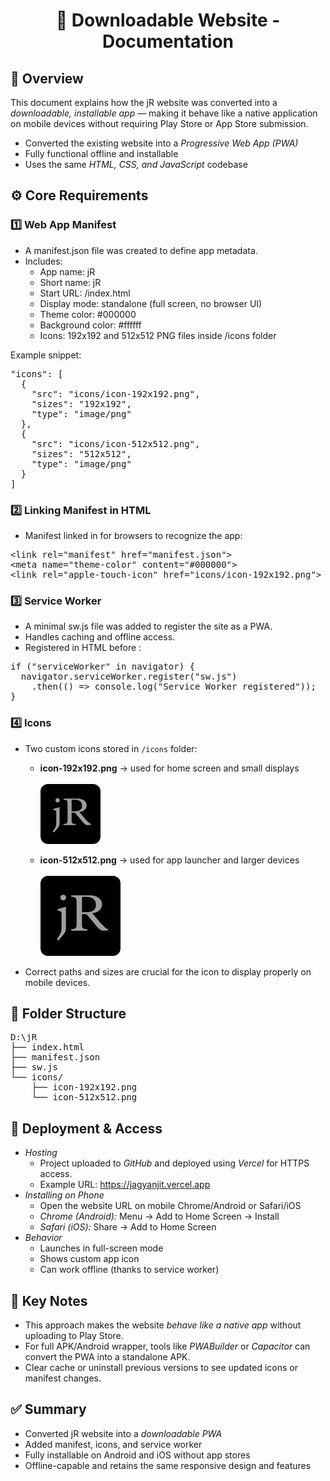 <h1 align="center">📲 <b>Downloadable Website - Documentation</b></h1>

<h2>📘 <b>Overview</b></h2>

This document explains how the jR website was converted into a *downloadable, installable app* — making it behave like a native application on mobile devices without requiring Play Store or App Store submission.

- Converted the existing website into a *Progressive Web App (PWA)*
- Fully functional offline and installable
- Uses the same *HTML, CSS, and JavaScript* codebase

<h2>⚙ <b>Core Requirements</b></h2>

<h3>1️⃣ Web App Manifest</h3>

- A manifest.json file was created to define app metadata.
- Includes:
  - App name: jR
  - Short name: jR
  - Start URL: /index.html
  - Display mode: standalone (full screen, no browser UI)
  - Theme color: #000000
  - Background color: #ffffff
  - Icons: 192x192 and 512x512 PNG files inside /icons folder

Example snippet:

<pre>
"icons": [
  {
    "src": "icons/icon-192x192.png",
    "sizes": "192x192",
    "type": "image/png"
  },
  {
    "src": "icons/icon-512x512.png",
    "sizes": "512x512",
    "type": "image/png"
  }
]
</pre>

<h3>2️⃣ Linking Manifest in HTML</h3>

- Manifest linked in <head> for browsers to recognize the app:

<pre>
&lt;link rel="manifest" href="manifest.json"&gt;
&lt;meta name="theme-color" content="#000000"&gt;
&lt;link rel="apple-touch-icon" href="icons/icon-192x192.png"&gt;
</pre>

<h3>3️⃣ Service Worker</h3>

- A minimal sw.js file was added to register the site as a PWA.
- Handles caching and offline access.
- Registered in HTML before </body>:

<pre>
if ("serviceWorker" in navigator) {
  navigator.serviceWorker.register("sw.js")
    .then(() => console.log("Service Worker registered"));
}
</pre>

<h3>4️⃣ Icons</h3>

- Two custom icons stored in `/icons` folder:
  - **icon-192x192.png** → used for home screen and small displays  
    <br>
    <img src="https://raw.githubusercontent.com/jagyanjit/Downloadable-Website/main/icons/192x192.jpg" alt="192x192 Icon" width="96" style="border-radius:12px;">

  - **icon-512x512.png** → used for app launcher and larger devices  
    <br>
    <img src="https://raw.githubusercontent.com/jagyanjit/Downloadable-Website/main/icons/512x512.jpg" alt="512x512 Icon" width="128" style="border-radius:12px;">

- Correct paths and sizes are crucial for the icon to display properly on mobile devices.


<h2>🧱 <b>Folder Structure</b></h2>

<pre>
D:\jR
├── index.html
├── manifest.json
├── sw.js
└── icons/
    ├── icon-192x192.png
    └── icon-512x512.png
</pre>

<h2>🚀 <b>Deployment & Access</b></h2>

- *Hosting*
  - Project uploaded to *GitHub* and deployed using *Vercel* for HTTPS access.
  - Example URL: https://jagyanjit.vercel.app
- *Installing on Phone*
  - Open the website URL on mobile Chrome/Android or Safari/iOS
  - *Chrome (Android):* Menu → Add to Home Screen → Install
  - *Safari (iOS):* Share → Add to Home Screen
- *Behavior*
  - Launches in full-screen mode
  - Shows custom app icon
  - Can work offline (thanks to service worker)

<h2>📌 <b>Key Notes</b></h2>

- This approach makes the website *behave like a native app* without uploading to Play Store.
- For full APK/Android wrapper, tools like *PWABuilder* or *Capacitor* can convert the PWA into a standalone APK.
- Clear cache or uninstall previous versions to see updated icons or manifest changes.

<h2>✅ <b>Summary</b></h2>

- Converted jR website into a *downloadable PWA*
- Added manifest, icons, and service worker
- Fully installable on Android and iOS without app stores
- Offline-capable and retains the same responsive design and features
